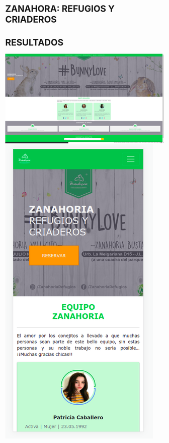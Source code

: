 # ZANAHORA: REFUGIOS Y CRIADEROS

# RESULTADOS
<img src="https://raw.githubusercontent.com/seleneal1996/TIENDA-VIRTUAL-ZANAHORIA/master/Captura%20de%20pantalla%20de%202022-05-09%2023-07-15.png" alt="RESULTADO FINAL"/>

<img src="https://raw.githubusercontent.com/seleneal1996/TIENDA-VIRTUAL-ZANAHORIA/master/Captura%20de%20pantalla%20de%202022-05-11%2013-49-24.png" alt="RESULTADO VISTA MOBILE"/>
